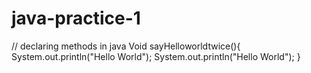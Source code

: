 # java-practice-1
// declaring methods in java
Void sayHelloworldtwice(){
System.out.println("Hello World");
System.out.println("Hello World");
}

